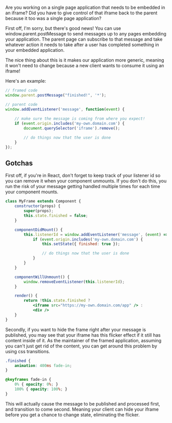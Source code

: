 Are you working on a single page application that needs to be embedded in an iframe?  Did you have to give control of that iframe back to the parent because it too was a single page application?

First off, I'm sorry, but there's good news!  You can use window.parent.postMessage to send messages up to any pages embedding your application.  The parent page can subscribe to that message and take whatever action it needs to take after a user has completed something in your embedded application.

The nice thing about this is it makes our application more generic, meaning it won't need to change because a new client wants to consume it using an iframe!

Here's an example:

```js
// framed code
window.parent.postMessage("finished!", '*');

// parent code
window.addEventListener('message', function(event) {
    
    // make sure the message is coming from where you expect!
    if (event.origin.includes('my-own.domain.com') {
        document.querySelector('iframe').remove();

        // do things now that the user is done
    }
});
```

## Gotchas

First off, if you're in React, don't forget to keep track of your listener id so you can remove it when your component unmounts.  If you don't do this, you run the risk of your message getting handled multiple times for each time your component mounts.

```jsx
class MyFrame extends Component {
    constructor(props) {
        super(props);
        this.state.finished = false;
    }

    componentDidMount() {
        this.listenerId = window.addEventListener('message', (event) => {
            if (event.origin.includes('my-own.domain.com') {
                this.setState({ finished: true });

                // do things now that the user is done
            }
        }
    }

    componentWillUnmount() {
        window.removeEventListener(this.listenerId);
    }

    render() {
        return !this.state.finished ?
            <iframe src="https://my-own.domain.com/app" /> :
            <div />
    }
}
```

Secondly, if you want to hide the frame right after your message is published, you may see that your iframe has this flicker effect if it still has content inside of it.  As the maintainer of the framed application, assuming you can't just get rid of the content, you can get around this problem by using css transitions.

```css
.finished {
    animation: 400ms fade-in;
}

@keyframes fade-in {
    0% { opacity: 0%; }
    100% { opacity: 100%; }
}
```

This will actually cause the message to be published and processed first, and transition to come second.  Meaning your client can hide your iframe before you get a chance to change state, eliminating the flicker.